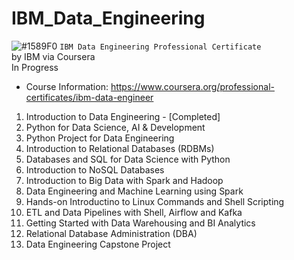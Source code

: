 # IBM_Data_Engineering
![#1589F0](https://via.placeholder.com/15/1589F0/000000?text=+) `IBM Data Engineering Professional Certificate`
<br />by IBM via Coursera
<br />In Progress

- Course Information: https://www.coursera.org/professional-certificates/ibm-data-engineer

1. Introduction to Data Engineering - [Completed]
2. Python for Data Science, AI & Development
4. Python Project for Data Engineering
5. Introduction to Relational Databases (RDBMs)
6. Databases and SQL for Data Science with Python
7. Introduction to NoSQL Databases
8. Introduction to Big Data with Spark and Hadoop
9. Data Engineering and Machine Learning using Spark
10. Hands-on Introductino to Linux Commands and Shell Scripting
11. ETL and Data Pipelines with Shell, Airflow and Kafka
12. Getting Started with Data Warehousing and BI Analytics
13. Relational Database Administration (DBA)
14. Data Engineering Capstone Project
